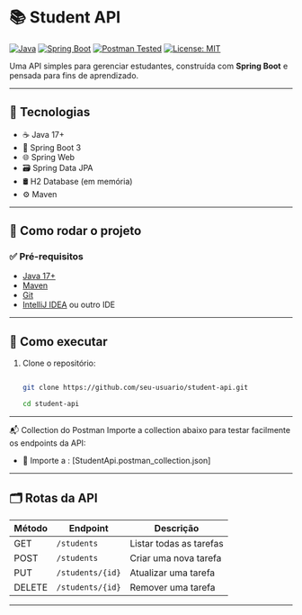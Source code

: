 # 📚 Student API

[![Java](https://img.shields.io/badge/Java-17-blue?logo=java)](https://www.oracle.com/java/)
[![Spring Boot](https://img.shields.io/badge/Spring--Boot-3.0-brightgreen?logo=springboot)](https://spring.io/projects/spring-boot)
[![Postman Tested](https://img.shields.io/badge/Tested%20with-Postman-orange?logo=postman)](https://www.postman.com/)
[![License: MIT](https://img.shields.io/badge/License-MIT-yellow.svg)](./LICENSE)

Uma API simples para gerenciar estudantes, construída com **Spring Boot** e pensada para fins de aprendizado.

---

## 🚀 Tecnologias

- ☕ Java 17+
- 🌱 Spring Boot 3
- 🌐 Spring Web
- 🗃️ Spring Data JPA
- 🛢️ H2 Database (em memória)
- ⚙️ Maven


---

## 🚀 Como rodar o projeto

### ✅ Pré-requisitos
- [Java 17+](https://www.oracle.com/java/technologies/javase-downloads.html)
- [Maven](https://maven.apache.org/)
- [Git](https://git-scm.com/)
- [IntelliJ IDEA](https://www.jetbrains.com/idea/) ou outro IDE

---

## 🔧 Como executar

1. Clone o repositório:
   ```bash
   
   git clone https://github.com/seu-usuario/student-api.git
   
   cd student-api

---
📬 Collection do Postman
Importe a collection abaixo para testar facilmente os endpoints da API:

- 📁 Importe a : [StudentApi.postman_collection.json]

---

## 🗂️ Rotas da API

| Método | Endpoint       | Descrição               |
|--------|----------------|-------------------------|
| GET    | `/students`       | Listar todas as tarefas |
| POST   | `/students`       | Criar uma nova tarefa   |
| PUT    | `/students/{id}`  | Atualizar uma tarefa    |
| DELETE | `/students/{id}`  | Remover uma tarefa      |

---

